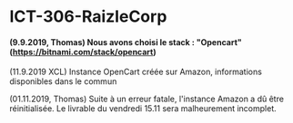 # ICT-306-RaizleCorp
#### (9.9.2019, Thomas) Nous avons choisi le stack : "Opencart" (https://bitnami.com/stack/opencart)
(11.9.2019 XCL) Instance OpenCart créée sur Amazon, informations disponibles dans le commun

(01.11.2019, Thomas) Suite à un erreur fatale, l'instance Amazon a dû être réinitialisée. Le livrable du vendredi 15.11 sera malheurement incomplet.
